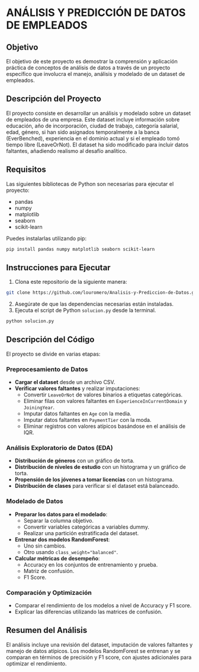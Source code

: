 # ANÁLISIS Y PREDICCIÓN DE DATOS DE EMPLEADOS

## Objetivo
El objetivo de este proyecto es demostrar la comprensión y aplicación práctica de conceptos de análisis de datos a través de un proyecto específico que involucra el manejo, análisis y modelado de un dataset de empleados.

## Descripción del Proyecto
El proyecto consiste en desarrollar un análisis y modelado sobre un dataset de empleados de una empresa. Este dataset incluye información sobre educación, año de incorporación, ciudad de trabajo, categoría salarial, edad, género, si han sido asignados temporalmente a la banca (EverBenched), experiencia en el dominio actual y si el empleado tomó tiempo libre (LeaveOrNot). El dataset ha sido modificado para incluir datos faltantes, añadiendo realismo al desafío analítico.

## Requisitos
Las siguientes bibliotecas de Python son necesarias para ejecutar el proyecto:

- pandas
- numpy
- matplotlib
- seaborn
- scikit-learn

Puedes instalarlas utilizando pip:

```bash
pip install pandas numpy matplotlib seaborn scikit-learn
```

## Instrucciones para Ejecutar
1. Clona este repositorio de la siguiente manera:

```bash
git clone https://github.com/louromero/Analisis-y-Prediccion-de-Datos.git
```

2. Asegúrate de que las dependencias necesarias están instaladas.
3. Ejecuta el script de Python `solucion.py` desde la terminal.

```bash
python solucion.py
```

## Descripción del Código
El proyecto se divide en varias etapas:

### Preprocesamiento de Datos
- **Cargar el dataset** desde un archivo CSV.
- **Verificar valores faltantes** y realizar imputaciones:
  - Convertir `LeaveOrNot` de valores binarios a etiquetas categóricas.
  - Eliminar filas con valores faltantes en `ExperienceInCurrentDomain` y `JoiningYear`.
  - Imputar datos faltantes en `Age` con la media.
  - Imputar datos faltantes en `PaymentTier` con la moda.
  - Eliminar registros con valores atípicos basándose en el análisis de IQR.

### Análisis Exploratorio de Datos (EDA)
- **Distribución de géneros** con un gráfico de torta.
- **Distribución de niveles de estudio** con un histograma y un gráfico de torta.
- **Propensión de los jóvenes a tomar licencias** con un histograma.
- **Distribución de clases** para verificar si el dataset está balanceado.

### Modelado de Datos
- **Preparar los datos para el modelado**:
  - Separar la columna objetivo.
  - Convertir variables categóricas a variables dummy.
  - Realizar una partición estratificada del dataset.
- **Entrenar dos modelos RandomForest**:
  - Uno sin cambios.
  - Otro usando `class_weight="balanced"`.
- **Calcular métricas de desempeño**:
  - Accuracy en los conjuntos de entrenamiento y prueba.
  - Matriz de confusión.
  - F1 Score.

### Comparación y Optimización
- Comparar el rendimiento de los modelos a nivel de Accuracy y F1 score.
- Explicar las diferencias utilizando las matrices de confusión.

## Resumen del Análisis
El análisis incluye una revisión del dataset, imputación de valores faltantes y manejo de datos atípicos. Los modelos RandomForest se entrenan y se comparan en términos de precisión y F1 score, con ajustes adicionales para optimizar el rendimiento.
